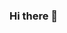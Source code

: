 ### Hi there 👋
<!--
<h1>Ananya Uppal</h1>
<p><img align="center" src="https://github-readme-stats.vercel.app/api/top-langs?username=ananya2712&show_icons=true&locale=en&layout=compact" alt="ananya2712" /></p>

<p>&nbsp;<img align="center" src="https://github-readme-stats.vercel.app/api?username=ananya2712&show_icons=true&locale=en" alt="ananya2712" /></p>
<p><img align="center" src="https://github-readme-streak-stats.herokuapp.com/?user=ananya2712&" alt="" /></p>
-->
